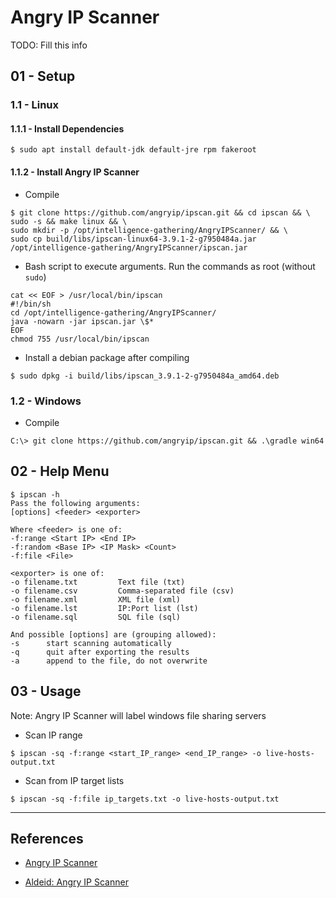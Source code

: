 # Angry IP Scanner

TODO: Fill this info

## 01 - Setup

### 1.1 - Linux

#### 1.1.1 - Install Dependencies

```
$ sudo apt install default-jdk default-jre rpm fakeroot
```

#### 1.1.2 - Install Angry IP Scanner

- Compile

```
$ git clone https://github.com/angryip/ipscan.git && cd ipscan && \
sudo -s && make linux && \
sudo mkdir -p /opt/intelligence-gathering/AngryIPScanner/ && \
sudo cp build/libs/ipscan-linux64-3.9.1-2-g7950484a.jar /opt/intelligence-gathering/AngryIPScanner/ipscan.jar
```

- Bash script to execute arguments. Run the commands as root (without `sudo`)

```
cat << EOF > /usr/local/bin/ipscan
#!/bin/sh
cd /opt/intelligence-gathering/AngryIPScanner/
java -nowarn -jar ipscan.jar \$*
EOF
chmod 755 /usr/local/bin/ipscan
```

- Install a debian package after compiling

`$ sudo dpkg -i build/libs/ipscan_3.9.1-2-g7950484a_amd64.deb`

### 1.2 - Windows

- Compile

```
C:\> git clone https://github.com/angryip/ipscan.git && .\gradle win64
```

## 02 - Help Menu

```
$ ipscan -h        
Pass the following arguments:
[options] <feeder> <exporter>

Where <feeder> is one of:
-f:range <Start IP> <End IP>
-f:random <Base IP> <IP Mask> <Count>
-f:file <File>

<exporter> is one of:
-o filename.txt         Text file (txt)
-o filename.csv         Comma-separated file (csv)
-o filename.xml         XML file (xml)
-o filename.lst         IP:Port list (lst)
-o filename.sql         SQL file (sql)

And possible [options] are (grouping allowed):
-s      start scanning automatically
-q      quit after exporting the results
-a      append to the file, do not overwrite
```

## 03 - Usage

Note: Angry IP Scanner will label windows file sharing servers

- Scan IP range

`$ ipscan -sq -f:range <start_IP_range> <end_IP_range> -o live-hosts-output.txt`

- Scan from IP target lists

`$ ipscan -sq -f:file ip_targets.txt -o live-hosts-output.txt`

---
## References

- [Angry IP Scanner](https://angryip.org/)

- [Aldeid: Angry IP Scanner](https://www.aldeid.com/wiki/Angry-IPScan)
